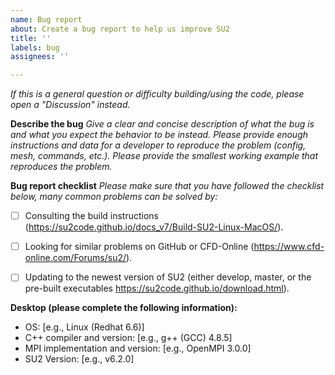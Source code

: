 ```yaml
---
name: Bug report
about: Create a bug report to help us improve SU2
title: ''
labels: bug
assignees: ''

---
```


*If this is a general question or difficulty building/using the code, please open a "Discussion" instead.*

**Describe the bug**
*Give a clear and concise description of what the bug is and what you expect the behavior to be instead. Please provide enough instructions and data for a developer to reproduce the problem (config, mesh, commands, etc.). Please provide the smallest working example that reproduces the problem.*


**Bug report checklist**
*Please make sure that you have followed the checklist below, many common problems can be solved by:*

- [ ] Consulting the build instructions (https://su2code.github.io/docs_v7/Build-SU2-Linux-MacOS/).
- [ ] Looking for similar problems on GitHub or CFD-Online (https://www.cfd-online.com/Forums/su2/).
- [ ] Updating to the newest version of SU2 (either develop, master, or the pre-built executables https://su2code.github.io/download.html).


**Desktop (please complete the following information):**
 - OS: [e.g., Linux (Redhat 6.6)]
 - C++ compiler and version: [e.g., g++ (GCC) 4.8.5]
 - MPI implementation and version: [e.g., OpenMPI 3.0.0]
 - SU2 Version: [e.g., v6.2.0]
